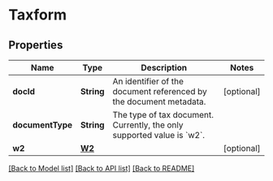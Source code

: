# Taxform

## Properties
Name | Type | Description | Notes
------------ | ------------- | ------------- | -------------
**docId** | **String** | An identifier of the document referenced by the document metadata. | [optional] 
**documentType** | **String** | The type of tax document. Currently, the only supported value is &#x60;w2&#x60;. | 
**w2** | [**W2**](W2.md) |  | [optional] 

[[Back to Model list]](../README.md#documentation-for-models) [[Back to API list]](../README.md#documentation-for-api-endpoints) [[Back to README]](../README.md)


